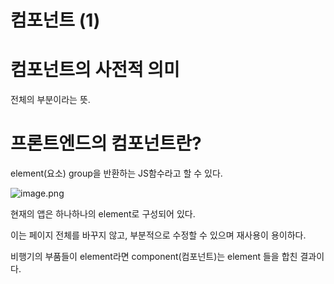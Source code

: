 # 컴포넌트 (1)

# 컴포넌트의 사전적 의미

전체의 부분이라는 뜻.

# 프론트엔드의 컴포넌트란?

element(요소) group을 반환하는 JS함수라고 할 수 있다.

![image.png](https://prod-files-secure.s3.us-west-2.amazonaws.com/9f8d7306-40fc-4c14-96d4-131cd4a361d0/1775f8cf-7aa2-482e-a8bb-89589945d51f/image.png)

현재의 앱은 하나하나의 element로 구성되어 있다. 

이는 페이지 전체를 바꾸지 않고, 부분적으로 수정할 수 있으며 재사용이 용이하다.

비행기의 부품들이 element라면 component(컴포넌트)는 element 들을 합친 결과이다.
